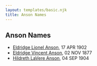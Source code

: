 ```yaml
---
layout: templates/basic.njk
title: Anson Names
---
```

## Anson Names
- [Eldridge Lionel Anson](/people/2/23048123), 17 APR 1902
- [Eldridge Vincent Anson](/people/2/29601540), 02 NOV 1877
- [Hildreth LaVere Anson](/people/8/87733546), 04 SEP 1904